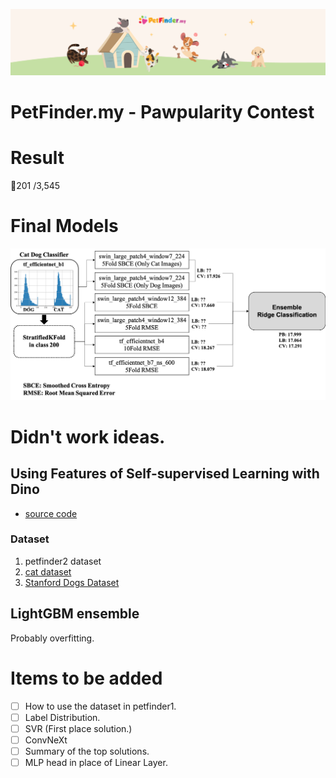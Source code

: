 <a href="https://www.kaggle.com/c/petfinder-pawpularity-score"><img src=https://github.com/TakeruEndo/kaggle_petfinder/blob/main/images/header.png></a>

# PetFinder.my - Pawpularity Contest

# Result
🥉201 /3,545

# Final Models
<img src=https://github.com/TakeruEndo/kaggle_petfinder/blob/main/images/architecture.png></a>

# Didn't work ideas.
## Using Features of Self-supervised Learning with Dino
- [source code](https://github.com/facebookresearch/dino)
### Dataset
1. petfinder2 dataset 
2. [cat dataset](https://www.kaggle.com/crawford/cat-dataset)
3. [Stanford Dogs Dataset](https://www.kaggle.com/jessicali9530/stanford-dogs-dataset)

## LightGBM ensemble
Probably overfitting.

# Items to be added
- [ ] How to use the dataset in petfinder1.
- [ ] Label Distribution.
- [ ] SVR (First place solution.)
- [ ] ConvNeXt
- [ ] Summary of the top solutions.
- [ ] MLP head in place of Linear Layer.
